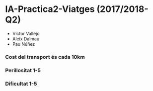 # IA-Practica2-Viatges (2017/2018-Q2)
* Víctor Vallejo
* Aleix Dalmau 
* Pau Núñez

### Cost del transport és cada 10km
### Perillositat 1-5
### Dificultat 1-5
